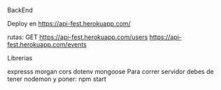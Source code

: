 BackEnd

Deploy en https://api-fest.herokuapp.com/

rutas: 
GET
https://api-fest.herokuapp.com/users
https://api-fest.herokuapp.com/events

Librerias

expresss
morgan
cors
dotenv
mongoose
Para correr servidor debes de tener nodemon y poner: npm start

